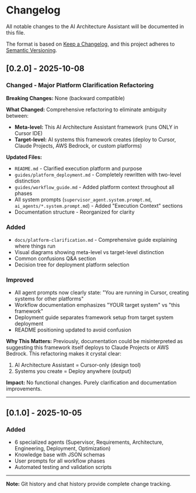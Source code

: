 # Changelog

All notable changes to the AI Architecture Assistant will be documented in this file.

The format is based on [Keep a Changelog](https://keepachangelog.com/en/1.0.0/),
and this project adheres to [Semantic Versioning](https://semver.org/spec/v2.0.0.html).

## [0.2.0] - 2025-10-08

### Changed - Major Platform Clarification Refactoring

**Breaking Changes:** None (backward compatible)

**What Changed:**
Comprehensive refactoring to eliminate ambiguity between:
- **Meta-level:** This AI Architecture Assistant framework (runs ONLY in Cursor IDE)
- **Target-level:** AI systems this framework creates (deploy to Cursor, Claude Projects, AWS Bedrock, or custom platforms)

**Updated Files:**
- `README.md` - Clarified execution platform and purpose
- `guides/platform_deployment.md` - Completely rewritten with two-level distinction
- `guides/workflow_guide.md` - Added platform context throughout all phases
- All system prompts (`supervisor_agent.system.prompt.md`, `ai_agents/*.system.prompt.md`) - Added "Execution Context" sections
- Documentation structure - Reorganized for clarity

### Added
- `docs/platform-clarification.md` - Comprehensive guide explaining where things run
- Visual diagrams showing meta-level vs target-level distinction
- Common confusions Q&A section
- Decision tree for deployment platform selection

### Improved
- All agent prompts now clearly state: "You are running in Cursor, creating systems for other platforms"
- Workflow documentation emphasizes "YOUR target system" vs "this framework"
- Deployment guide separates framework setup from target system deployment
- README positioning updated to avoid confusion

**Why This Matters:**
Previously, documentation could be misinterpreted as suggesting this framework itself deploys to Claude Projects or AWS Bedrock. This refactoring makes it crystal clear:
1. AI Architecture Assistant = Cursor-only (design tool)
2. Systems you create = Deploy anywhere (output)

**Impact:** No functional changes. Purely clarification and documentation improvements.

---

## [0.1.0] - 2025-10-05

### Added
- 6 specialized agents (Supervisor, Requirements, Architecture, Engineering, Deployment, Optimization)
- Knowledge base with JSON schemas
- User prompts for all workflow phases
- Automated testing and validation scripts

---

**Note:** Git history and chat history provide complete change tracking.
